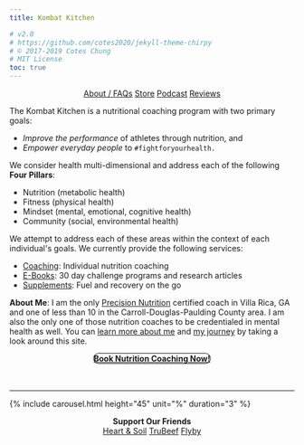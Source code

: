 ```yaml
---
title: Kombat Kitchen

# v2.0
# https://github.com/cotes2020/jekyll-theme-chirpy
# © 2017-2019 Cotes Chung
# MIT License
toc: true
---
```


<!-- styling for hidden sections -->

<style>
.expando {
  display: none;
}
.expando:target {
  display: block;
}
</style>

<p style="text-align: center">
  <a class="btn" href="#faq">About / FAQs</a>
  <a class="btn" href="https://kombat-kitchen.square.site/">Store</a>
  <a class="btn" href="https://castbox.fm/ch/2937016">Podcast</a>
  <a class="btn" href="#reviews">Reviews</a>
</p>

The Kombat Kitchen is a nutritional coaching program with two primary goals:

<ul>
  <li><i>Improve the performance</i> of athletes through nutrition, and</li>
  <li><i>Empower everyday people</i> to <code>#fightforyourhealth.</code></li>
</ul>

We consider health multi-dimensional and address each of the following <strong>Four Pillars</strong>:

<ul>
  <li>Nutrition (metabolic health)</li>
  <li>Fitness (physical health)</li>
  <li>Mindset (mental, emotional, cognitive health)</li>
  <li>Community (social, environmental health)</li>
</ul>

We attempt to address each of these areas within the context of each individual's goals.  We currently provide the following services:

<ul>
  <li><a href="https://square.site/book/L3P6Z8QPJYRTQ/kombat-kitchen">Coaching</a>: Individual nutrition coaching</li> 
  <li><a href="https://kombat-kitchen.square.site/">E-Books</a>: 30 day challenge programs and research articles</li>
  <li><a href="https://kombat-kitchen.square.site/">Supplements</a>: Fuel and recovery on the go</li>
</ul>

<strong>About Me</strong>:  I am the only <a href="https://www.precisionnutrition.com/certified-coach-directory">Precision Nutrition</a> certified coach in Villa Rica, GA and one of less than 10 in the Carroll-Douglas-Paulding County area.  I am also the only one of those nutrition coaches to be credentialed in mental health as well.  You can <a href="/tabs/about">learn more about me</a> and <a href="/">my journey</a> by taking a look around this site.

<div style="text-align: center">
  <strong>
    <a class="btn" style="border: 1px solid; border-radius: 25px" href="https://kombat-kitchen-store.weeblysite.com/product/coaching/16?cp=true&sa=true&sbp=false&q=false">Book Nutrition Coaching Now!</a>
  </strong>
  <br>
  <br>
    <a style="margin-left: 2%" href="https://linkedin.com/in/{{ site.linkedin.username }}" target="_blank">
      <i class="fab fa-2x fa-linkedin"></i>
    </a>
    <a style="margin-left: 2%" href="https://instagram.com/{{ site.instagram.username }}" target="_blank">
      <i class="fab fa-2x fa-instagram"></i>
    </a>
    <a href="https://www.facebook.com/Kombat-Kitchen-634691730500703" style="margin-left: 2%" target="_blank">
      <i class="fab fa-2x fa-facebook"></i>
    </a>
    <a style="margin-left: 2%" href="https://twitter.com/{{ site.twitter.username }}" target="_blank">
      <i class="fab fa-2x fa-twitter"></i>
    </a>
  <br>
</div>

<!-- hidden sections -->

<ul id="faq" class="expando" style="list-style-type: none; text-align: center">
    <hr>
    <strong style="text-align: center">About / FAQs</strong>
    <br>
    <br>
    <iframe width="560" height="315" src="https://www.youtube.com/embed/videoseries?list=PLmMb6kv15DKA15bijnWPxYw9BBqBucuff" frameborder="0" allow="accelerometer; autoplay; encrypted-media; gyroscope; picture-in-picture" allowfullscreen></iframe>
    <br>
    To have your questions featured, send me a message on <a href="https://t.me/savagezen">Telegram</a> or on <a href="https://instagram.com/savagezen">Instagram</a>.
</ul>

<ul id="reviews" class="expando" style="list-style-type: none">
  <hr>
  <strong style="text-align: center">Reviews</strong>
  <br>
  <br>
  {% for review in site.reviews %}
    <li>
      <code>{{ review.content }}</code>
      {{ review.name }}
      <hr>
    </li>
  {% endfor %}
</ul>

<!-- old manual / self hosted store

<ul id="products" class="expando" style="list-style-type: none">
  {% for product in site.products %}
      <a href="{{ product.buy_now }}"><img src="{{ product.img }}" title="Buy Now" style="float: right; width: 20%; height: auto; margin-left: 2%"></a>
      <p><strong style="margin-left: 2%">{{ product.name }}</strong>  <code>${{ product.price }}</code></p>
      <p>{{ product.content }}</p>
      {% if product.type == "program" %}
        <p style="text-align: right">
          <a href="{{ product.buy_now }}" title="${{ product.price }}">
            Buy Now:  <i class="fas fa-2x fa-file-download" style="margin-left: 1%; margin-right: 1%"></i>
          </a>
          <a href="{{ product.amazon }}" title="Buy on Amazon Kindle"><i class="fab fa-2x fa-amazon" style="margin-right: 1%"></i></a>
          <a href="https://play.google.com/strore/books" title="Guy on Google Books"><i class="fab fa-2x fa-google-play"></i></a>
        </p>
      {% else %}
        <p style="text-align: right">
          <a href="{{ product.buy_now }}" title="${{ product.price }}">
            Buy Now <i class="fa fa-2x fa-credit-card" style="margin-right: 1%"></i>
          </a>
        </p>
      {% endif %}
      <hr>
  {% endfor %}
</ul>
-->

<!-- affiliate ads -->

<hr>

{% include carousel.html height="45" unit="%" duration="3" %}

<div style="text-align: center">
  <strong>Support Our Friends</strong>
  <br>
  <a class="btn" href="https://heartandsoilsupplements.com">Heart & Soil</a>
  <a class="btn" href="https://truorganicbeef.com">TruBeef</a>
  <a class="btn" href="https://www.flyby.co/?rfsn=4562479.acaf32">Flyby</a>
</div>

